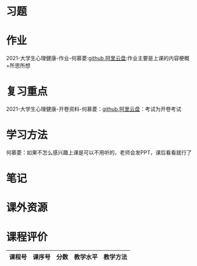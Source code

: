 # 习题

# 作业

2021-大学生心理健康-作业-何慕菱:[github](https://github.com/SCUBioGuide/SCU-Biology-Guide/tree/main/大一上/大学生心理健康/作业/2021-大学生心理健康-作业-何慕菱),[阿里云盘](https://www.aliyundrive.com/s/tntm9jQD1XW):作业主要是上课的内容梗概+所思所想

# 复习重点

2021-大学生心理健康-开卷资料-何慕菱：[github](https://github.com/SCUBioGuide/SCU-Biology-Guide/tree/main/大一上/大学生心理健康/复习重点/2021-大学生心理健康-开卷资料-何慕菱.pdf),[阿里云盘](https://www.aliyundrive.com/s/NYgbvzz5AfC)：考试为开卷考试

# 学习方法

何慕菱：如果不怎么感兴趣上课是可以不用听的，老师会发PPT，课后看看就行了

# 笔记

# 课外资源

# 课程评价

| 课程号 | 课序号 | 分数 | 教学水平 | 教学方法 |
|-------|-------|-----|---------|---------|
